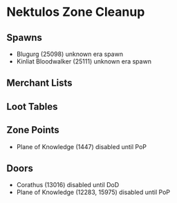 # Nektulos Zone Cleanup

## Spawns

* Blugurg (25098) unknown era spawn
* Kinliat Bloodwalker (25111) unknown era spawn

## Merchant Lists

## Loot Tables

## Zone Points

* Plane of Knowledge (1447) disabled until PoP

## Doors

* Corathus (13016) disabled until DoD
* Plane of Knowledge (12283, 15975) disabled until PoP

